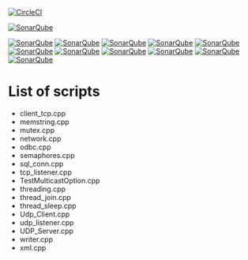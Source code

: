 [![CircleCI](https://circleci.com/bb/devops_sysops/cpp/tree/master.svg?style=svg)](https://circleci.com/bb/devops_sysops/cpp/tree/master)

[![SonarQube](https://sonarcloud.io/images/project_badges/sonarcloud-white.svg)](https://sonarcloud.io/images/project_badges/sonarcloud-white.svg)

[![SonarQube](https://sonarcloud.io/api/project_badges/measure?project=CPP&metric=bugs)](https://sonarcloud.io/api/project_badges/measure?project=CPP&metric=bugs)  [![SonarQube](https://sonarcloud.io/api/project_badges/measure?project=CPP&metric=code_smells)](https://sonarcloud.io/api/project_badges/measure?project=CPP&metric=code_smells)  [![SonarQube](https://sonarcloud.io/api/project_badges/measure?project=CPP&metric=coverage)](https://sonarcloud.io/api/project_badges/measure?project=CPP&metric=coverage)  [![SonarQube](https://sonarcloud.io/api/project_badges/measure?project=CPP&metric=duplicated_lines_density)](https://sonarcloud.io/api/project_badges/measure?project=CPP&metric=duplicated_lines_density)  [![SonarQube](https://sonarcloud.io/api/project_badges/measure?project=CPP&metric=ncloc)](https://sonarcloud.io/api/project_badges/measure?project=CPP&metric=ncloc)  [![SonarQube](https://sonarcloud.io/api/project_badges/measure?project=CPP&metric=sqale_rating)](https://sonarcloud.io/api/project_badges/measure?project=CPP&metric=sqale_rating)  [![SonarQube](https://sonarcloud.io/api/project_badges/measure?project=CPP&metric=alert_status)](https://sonarcloud.io/api/project_badges/measure?project=CPP&metric=alert_status)  [![SonarQube](https://sonarcloud.io/api/project_badges/measure?project=CPP&metric=reliability_rating)](https://sonarcloud.io/api/project_badges/measure?project=CPP&metric=reliability_rating)  [![SonarQube](https://sonarcloud.io/api/project_badges/measure?project=CPP&metric=security_rating)](https://sonarcloud.io/api/project_badges/measure?project=CPP&metric=security_rating)  [![SonarQube](https://sonarcloud.io/api/project_badges/measure?project=CPP&metric=sqale_index)](https://sonarcloud.io/api/project_badges/measure?project=CPP&metric=sqale_index)  [![SonarQube](https://sonarcloud.io/api/project_badges/measure?project=CPP&metric=vulnerabilities)](https://sonarcloud.io/api/project_badges/measure?project=CPP&metric=vulnerabilities)
 
# List of scripts #

* client_tcp.cpp
* memstring.cpp
* mutex.cpp
* network.cpp
* odbc.cpp
* semaphores.cpp
* sql_conn.cpp
* tcp_listener.cpp
* TestMulticastOption.cpp
* threading.cpp
* thread_join.cpp
* thread_sleep.cpp
* Udp_Client.cpp
* udp_listener.cpp
* UDP_Server.cpp
* writer.cpp
* xml.cpp